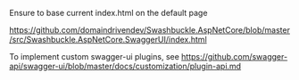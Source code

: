 <!-- START doctoc generated TOC please keep comment here to allow auto update -->
<!-- DON'T EDIT THIS SECTION, INSTEAD RE-RUN doctoc TO UPDATE -->



<!-- END doctoc generated TOC please keep comment here to allow auto update -->

Ensure to base current index.html on the default page

https://github.com/domaindrivendev/Swashbuckle.AspNetCore/blob/master/src/Swashbuckle.AspNetCore.SwaggerUI/index.html





To implement custom swagger-ui plugins, see https://github.com/swagger-api/swagger-ui/blob/master/docs/customization/plugin-api.md